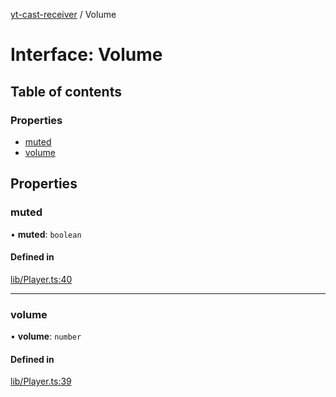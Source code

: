 [yt-cast-receiver](../README.md) / Volume

# Interface: Volume

## Table of contents

### Properties

- [muted](Volume.md#muted)
- [volume](Volume.md#volume)

## Properties

### muted

• **muted**: `boolean`

#### Defined in

[lib/Player.ts:40](https://github.com/patrickkfkan/yt-cast-receiver/blob/b504596/src/lib/Player.ts#L40)

___

### volume

• **volume**: `number`

#### Defined in

[lib/Player.ts:39](https://github.com/patrickkfkan/yt-cast-receiver/blob/b504596/src/lib/Player.ts#L39)
